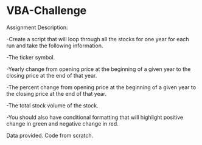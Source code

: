 # VBA-Challenge

Assignment Description:

  -Create a script that will loop through all the stocks for one year for each run and take the following information.


  -The ticker symbol.


  -Yearly change from opening price at the beginning of a given year to the closing price at the end of that year.


  -The percent change from opening price at the beginning of a given year to the closing price at the end of that year.


  -The total stock volume of the stock.




  -You should also have conditional formatting that will highlight positive change in green and negative change in red.
  
Data provided. Code from scratch.
